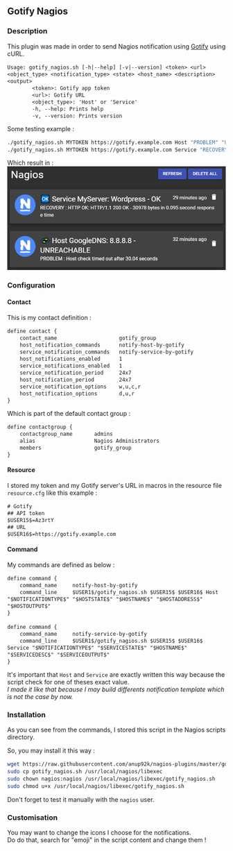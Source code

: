## Gotify Nagios
### Description

This plugin was made in order to send Nagios notification
using [Gotify](https://gotify.net) using cURL.

```
Usage: gotify_nagios.sh [-h|--help] [-v|--version] <token> <url> <object_type> <notification_type> <state> <host_name> <description> <output>
        <token>: Gotify app token
        <url>: Gotify URL
        <object_type>: 'Host' or 'Service'
        -h, --help: Prints help
        -v, --version: Prints version
```

Some testing example :
```bash
./gotify_nagios.sh MYTOKEN https://gotify.example.com Host "PROBLEM" "UNREACHABLE" "GoogleDNS" "8.8.8.8" "Host check timed out after 30.04 seconds"
./gotify_nagios.sh MYTOKEN https://gotify.example.com Service "RECOVERY" "OK" "MyServer" "Wordpress" "HTTP OK: HTTP/1.1 200 OK - 30978 bytes in 0.095 second response time"
```

Which result in :
![](example_result.png)


### Configuration
#### Contact

This is my contact definition :
```
define contact {
    contact_name                    gotify_group
    host_notification_commands      notify-host-by-gotify
    service_notification_commands   notify-service-by-gotify
    host_notifications_enabled      1
    service_notifications_enabled   1
    service_notification_period     24x7
    host_notification_period        24x7
    service_notification_options    w,u,c,r
    host_notification_options       d,u,r
}
```

Which is part of the default contact group :
```
define contactgroup {
    contactgroup_name       admins
    alias                   Nagios Administrators
    members                 gotify_group
}
```

#### Resource

I stored my token and my Gotify server's URL in macros 
in the resource file `resource.cfg` like this example :

```
# Gotify
## API token
$USER15$=Az3rtY
## URL
$USER16$=https://gotify.example.com
```


#### Command

My commands are defined as below :
```
define command {
    command_name     notify-host-by-gotify
    command_line     $USER1$/gotify_nagios.sh $USER15$ $USER16$ Host "$NOTIFICATIONTYPE$" "$HOSTSTATE$" "$HOSTNAME$" "$HOSTADDRESS$" "$HOSTOUTPUT$"
}

define command {
    command_name     notify-service-by-gotify
    command_line     $USER1$/gotify_nagios.sh $USER15$ $USER16$ Service "$NOTIFICATIONTYPE$" "$SERVICESTATE$" "$HOSTNAME$" "$SERVICEDESC$" "$SERVICEOUTPUT$"
}
```

It's important that `Host` and `Service` are exactly written this way 
because the script check for one of theses exact value.  
*I made it like that because I may build differents notification template 
which is not the case by now.*


### Installation

As you can see from the commands, I stored this script in the Nagios scripts directory.

So, you may install it this way :
```bash
wget https://raw.githubusercontent.com/anup92k/nagios-plugins/master/gotify_nagios/gotify_nagios.sh
sudo cp gotify_nagios.sh /usr/local/nagios/libexec
sudo chown nagios:nagios /usr/local/nagios/libexec/gotify_nagios.sh
sudo chmod u+x /usr/local/nagios/libexec/gotify_nagios.sh
```

Don't forget to test it manually with the `nagios` user.


### Customisation

You may want to change the icons I choose for the notifications.  
Do do that, search for "emoji" in the script content and change them !